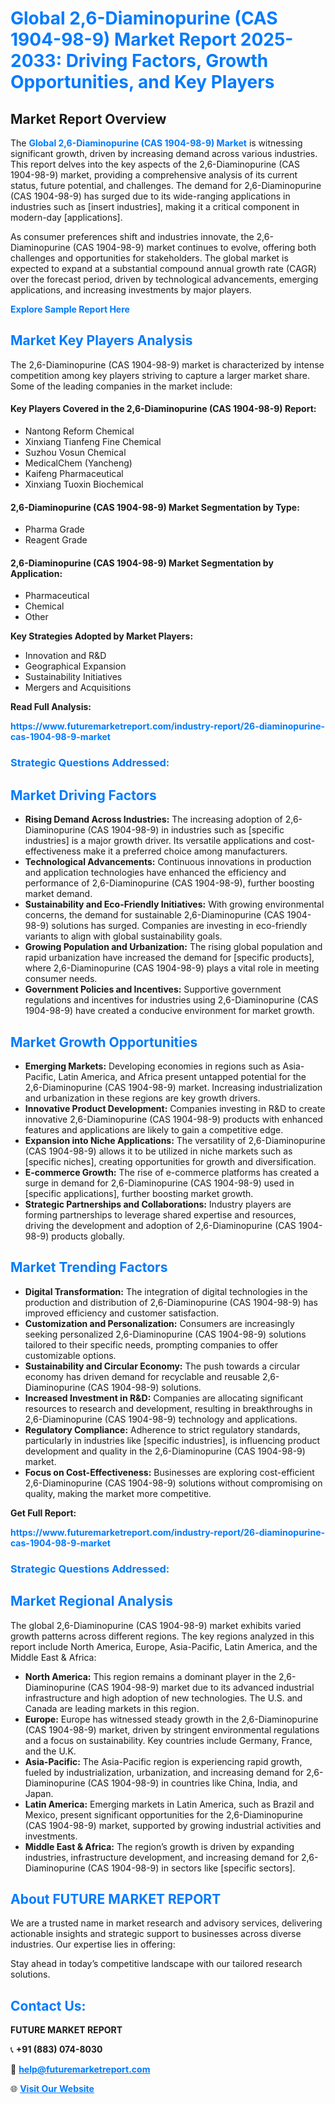<h1 style="color: #007BFF;">Global 2,6-Diaminopurine (CAS 1904-98-9) Market Report 2025-2033: Driving Factors, Growth Opportunities, and Key Players</h1>

<section id="overview">
<h2>Market Report Overview</h2>
<p>The <a href="https://www.futuremarketreport.com/industry-report/26-diaminopurine-cas-1904-98-9-market" style="color: #007BFF; text-decoration: none;"><strong>Global 2,6-Diaminopurine (CAS 1904-98-9) Market</strong></a> is witnessing significant growth, driven by increasing demand across various industries. This report delves into the key aspects of the 2,6-Diaminopurine (CAS 1904-98-9) market, providing a comprehensive analysis of its current status, future potential, and challenges. The demand for 2,6-Diaminopurine (CAS 1904-98-9) has surged due to its wide-ranging applications in industries such as [insert industries], making it a critical component in modern-day [applications].</p>
<p>As consumer preferences shift and industries innovate, the 2,6-Diaminopurine (CAS 1904-98-9) market continues to evolve, offering both challenges and opportunities for stakeholders. The global market is expected to expand at a substantial compound annual growth rate (CAGR) over the forecast period, driven by technological advancements, emerging applications, and increasing investments by major players.</p>
</section>

<section id="overview">
<p><a href="https://www.futuremarketreport.com/request-sample/reportId=106178" style="color: #007BFF; text-decoration: none;"><strong>Explore Sample Report Here</strong></a></p>
</section>

<section id="key-players">
<h2 style="color: #007BFF;">Market Key Players Analysis</h2>
<p>The 2,6-Diaminopurine (CAS 1904-98-9) market is characterized by intense competition among key players striving to capture a larger market share. Some of the leading companies in the market include:</p>
<h4>Key Players Covered in the 2,6-Diaminopurine (CAS 1904-98-9) Report:</h4>
<ul><li>Nantong Reform Chemical</li><li>Xinxiang Tianfeng Fine Chemical</li><li>Suzhou Vosun Chemical</li><li>MedicalChem (Yancheng)</li><li>Kaifeng Pharmaceutical</li><li>Xinxiang Tuoxin Biochemical</li></ul>
<h4>2,6-Diaminopurine (CAS 1904-98-9) Market Segmentation by Type:</h4>
<ul><li>Pharma Grade</li><li>Reagent Grade</li></ul>

<h4>2,6-Diaminopurine (CAS 1904-98-9) Market Segmentation by Application:</h4>
<ul><li>Pharmaceutical</li><li>Chemical</li><li>Other</li></ul>
<p><strong>Key Strategies Adopted by Market Players:</strong></p>
<ul>
<li>Innovation and R&D</li>
<li>Geographical Expansion</li>
<li>Sustainability Initiatives</li>
<li>Mergers and Acquisitions</li>
</ul>
</section>

<section>
<p><strong>Read Full Analysis: </strong></p><a href="https://www.futuremarketreport.com/industry-report/26-diaminopurine-cas-1904-98-9-market" style="color: #007BFF; text-decoration: none;"><strong>https://www.futuremarketreport.com/industry-report/26-diaminopurine-cas-1904-98-9-market</strong></a>
<h3 style="color: #007BFF;">Strategic Questions Addressed:</h3>
</section>

<section id="driving-factors">
<h2 style="color: #007BFF;">Market Driving Factors</h2>
<ul>
<li><strong>Rising Demand Across Industries:</strong> The increasing adoption of 2,6-Diaminopurine (CAS 1904-98-9) in industries such as [specific industries] is a major growth driver. Its versatile applications and cost-effectiveness make it a preferred choice among manufacturers.</li>
<li><strong>Technological Advancements:</strong> Continuous innovations in production and application technologies have enhanced the efficiency and performance of 2,6-Diaminopurine (CAS 1904-98-9), further boosting market demand.</li>
<li><strong>Sustainability and Eco-Friendly Initiatives:</strong> With growing environmental concerns, the demand for sustainable 2,6-Diaminopurine (CAS 1904-98-9) solutions has surged. Companies are investing in eco-friendly variants to align with global sustainability goals.</li>
<li><strong>Growing Population and Urbanization:</strong> The rising global population and rapid urbanization have increased the demand for [specific products], where 2,6-Diaminopurine (CAS 1904-98-9) plays a vital role in meeting consumer needs.</li>
<li><strong>Government Policies and Incentives:</strong> Supportive government regulations and incentives for industries using 2,6-Diaminopurine (CAS 1904-98-9) have created a conducive environment for market growth.</li>
</ul>
</section>

<section id="growth-opportunities">
<h2 style="color: #007BFF;">Market Growth Opportunities</h2>
<ul>
<li><strong>Emerging Markets:</strong> Developing economies in regions such as Asia-Pacific, Latin America, and Africa present untapped potential for the 2,6-Diaminopurine (CAS 1904-98-9) market. Increasing industrialization and urbanization in these regions are key growth drivers.</li>
<li><strong>Innovative Product Development:</strong> Companies investing in R&D to create innovative 2,6-Diaminopurine (CAS 1904-98-9) products with enhanced features and applications are likely to gain a competitive edge.</li>
<li><strong>Expansion into Niche Applications:</strong> The versatility of 2,6-Diaminopurine (CAS 1904-98-9) allows it to be utilized in niche markets such as [specific niches], creating opportunities for growth and diversification.</li>
<li><strong>E-commerce Growth:</strong> The rise of e-commerce platforms has created a surge in demand for 2,6-Diaminopurine (CAS 1904-98-9) used in [specific applications], further boosting market growth.</li>
<li><strong>Strategic Partnerships and Collaborations:</strong> Industry players are forming partnerships to leverage shared expertise and resources, driving the development and adoption of 2,6-Diaminopurine (CAS 1904-98-9) products globally.</li>
</ul>
</section>

<section id="trending-factors">
<h2 style="color: #007BFF;">Market Trending Factors</h2>
<ul>
<li><strong>Digital Transformation:</strong> The integration of digital technologies in the production and distribution of 2,6-Diaminopurine (CAS 1904-98-9) has improved efficiency and customer satisfaction.</li>
<li><strong>Customization and Personalization:</strong> Consumers are increasingly seeking personalized 2,6-Diaminopurine (CAS 1904-98-9) solutions tailored to their specific needs, prompting companies to offer customizable options.</li>
<li><strong>Sustainability and Circular Economy:</strong> The push towards a circular economy has driven demand for recyclable and reusable 2,6-Diaminopurine (CAS 1904-98-9) solutions.</li>
<li><strong>Increased Investment in R&D:</strong> Companies are allocating significant resources to research and development, resulting in breakthroughs in 2,6-Diaminopurine (CAS 1904-98-9) technology and applications.</li>
<li><strong>Regulatory Compliance:</strong> Adherence to strict regulatory standards, particularly in industries like [specific industries], is influencing product development and quality in the 2,6-Diaminopurine (CAS 1904-98-9) market.</li>
<li><strong>Focus on Cost-Effectiveness:</strong> Businesses are exploring cost-efficient 2,6-Diaminopurine (CAS 1904-98-9) solutions without compromising on quality, making the market more competitive.</li>
</ul>
</section>

<section>
<p><strong>Get Full Report: </strong></p><a href="https://www.futuremarketreport.com/industry-report/26-diaminopurine-cas-1904-98-9-market" style="color: #007BFF; text-decoration: none;"><strong>https://www.futuremarketreport.com/industry-report/26-diaminopurine-cas-1904-98-9-market</strong></a>
<h3 style="color: #007BFF;">Strategic Questions Addressed:</h3>
</section>


<section id="regional-analysis">
<h2 style="color: #007BFF;">Market Regional Analysis</h2>
<p>The global 2,6-Diaminopurine (CAS 1904-98-9) market exhibits varied growth patterns across different regions. The key regions analyzed in this report include North America, Europe, Asia-Pacific, Latin America, and the Middle East & Africa:</p>
<ul>
<li><strong>North America:</strong> This region remains a dominant player in the 2,6-Diaminopurine (CAS 1904-98-9) market due to its advanced industrial infrastructure and high adoption of new technologies. The U.S. and Canada are leading markets in this region.</li>
<li><strong>Europe:</strong> Europe has witnessed steady growth in the 2,6-Diaminopurine (CAS 1904-98-9) market, driven by stringent environmental regulations and a focus on sustainability. Key countries include Germany, France, and the U.K.</li>
<li><strong>Asia-Pacific:</strong> The Asia-Pacific region is experiencing rapid growth, fueled by industrialization, urbanization, and increasing demand for 2,6-Diaminopurine (CAS 1904-98-9) in countries like China, India, and Japan.</li>
<li><strong>Latin America:</strong> Emerging markets in Latin America, such as Brazil and Mexico, present significant opportunities for the 2,6-Diaminopurine (CAS 1904-98-9) market, supported by growing industrial activities and investments.</li>
<li><strong>Middle East & Africa:</strong> The region’s growth is driven by expanding industries, infrastructure development, and increasing demand for 2,6-Diaminopurine (CAS 1904-98-9) in sectors like [specific sectors].</li>
</ul>
</section>

<footer>
<h2 style="color: #007BFF;">About FUTURE MARKET REPORT</h2>
<p>We are a trusted name in market research and advisory services, delivering actionable insights and strategic support to businesses across diverse industries. Our expertise lies in offering:</p>

<p>Stay ahead in today’s competitive landscape with our tailored research solutions.</p>

<h2 style="color: #007BFF;">Contact Us:</h2>
<p><strong>FUTURE MARKET REPORT</strong></p>
<p>📞 <strong>+91 (883) 074-8030</strong></p>
<p>📧 <strong><a href="mailto:help@futuremarketreport.com" style="color: #007BFF;">help@futuremarketreport.com</a></strong></p>
<p>🌐 <strong><a href="https://www.futuremarketreport.com/" style="color: #007BFF;">Visit Our Website</a></strong></p>
</footer>